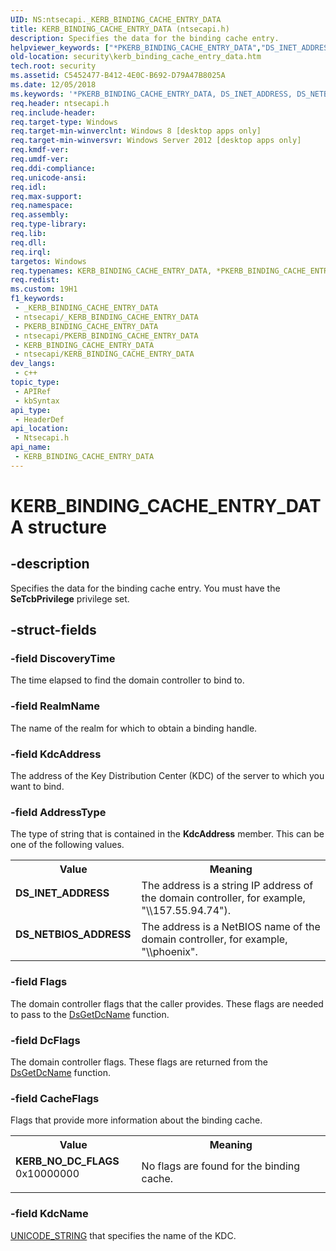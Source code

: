 ```yaml
---
UID: NS:ntsecapi._KERB_BINDING_CACHE_ENTRY_DATA
title: KERB_BINDING_CACHE_ENTRY_DATA (ntsecapi.h)
description: Specifies the data for the binding cache entry.
helpviewer_keywords: ["*PKERB_BINDING_CACHE_ENTRY_DATA","DS_INET_ADDRESS","DS_NETBIOS_ADDRESS","KERB_BINDING_CACHE_ENTRY_DATA","KERB_BINDING_CACHE_ENTRY_DATA structure [Security]","KERB_NO_DC_FLAGS","PKERB_BINDING_CACHE_ENTRY_DATA","PKERB_BINDING_CACHE_ENTRY_DATA structure pointer [Security]","ntsecapi/KERB_BINDING_CACHE_ENTRY_DATA","ntsecapi/PKERB_BINDING_CACHE_ENTRY_DATA","security.kerb_binding_cache_entry_data"]
old-location: security\kerb_binding_cache_entry_data.htm
tech.root: security
ms.assetid: C5452477-B412-4E0C-B692-D79A47B8025A
ms.date: 12/05/2018
ms.keywords: '*PKERB_BINDING_CACHE_ENTRY_DATA, DS_INET_ADDRESS, DS_NETBIOS_ADDRESS, KERB_BINDING_CACHE_ENTRY_DATA, KERB_BINDING_CACHE_ENTRY_DATA structure [Security], KERB_NO_DC_FLAGS, PKERB_BINDING_CACHE_ENTRY_DATA, PKERB_BINDING_CACHE_ENTRY_DATA structure pointer [Security], ntsecapi/KERB_BINDING_CACHE_ENTRY_DATA, ntsecapi/PKERB_BINDING_CACHE_ENTRY_DATA, security.kerb_binding_cache_entry_data'
req.header: ntsecapi.h
req.include-header: 
req.target-type: Windows
req.target-min-winverclnt: Windows 8 [desktop apps only]
req.target-min-winversvr: Windows Server 2012 [desktop apps only]
req.kmdf-ver: 
req.umdf-ver: 
req.ddi-compliance: 
req.unicode-ansi: 
req.idl: 
req.max-support: 
req.namespace: 
req.assembly: 
req.type-library: 
req.lib: 
req.dll: 
req.irql: 
targetos: Windows
req.typenames: KERB_BINDING_CACHE_ENTRY_DATA, *PKERB_BINDING_CACHE_ENTRY_DATA
req.redist: 
ms.custom: 19H1
f1_keywords:
 - _KERB_BINDING_CACHE_ENTRY_DATA
 - ntsecapi/_KERB_BINDING_CACHE_ENTRY_DATA
 - PKERB_BINDING_CACHE_ENTRY_DATA
 - ntsecapi/PKERB_BINDING_CACHE_ENTRY_DATA
 - KERB_BINDING_CACHE_ENTRY_DATA
 - ntsecapi/KERB_BINDING_CACHE_ENTRY_DATA
dev_langs:
 - c++
topic_type:
 - APIRef
 - kbSyntax
api_type:
 - HeaderDef
api_location:
 - Ntsecapi.h
api_name:
 - KERB_BINDING_CACHE_ENTRY_DATA
---
```


# KERB_BINDING_CACHE_ENTRY_DATA structure


## -description

Specifies the data for the binding cache entry. You must have the <b>SeTcbPrivilege</b> privilege set.

## -struct-fields

### -field DiscoveryTime

The time elapsed to find the domain controller to bind to.

### -field RealmName

The 	name of the realm for which to obtain a binding handle.

### -field KdcAddress

The address of the Key Distribution Center (KDC) of the server to  which you want to bind.

### -field AddressType

The type of string that is contained in the <b>KdcAddress</b> member. This can be one of the following values.

<table>
<tr>
<th>Value</th>
<th>Meaning</th>
</tr>
<tr>
<td width="40%"><a id="DS_INET_ADDRESS"></a><a id="ds_inet_address"></a><dl>
<dt><b>DS_INET_ADDRESS</b></dt>
</dl>
</td>
<td width="60%">
The address is a string IP address of the domain controller, for example, "\\157.55.94.74").

</td>
</tr>
<tr>
<td width="40%"><a id="DS_NETBIOS_ADDRESS"></a><a id="ds_netbios_address"></a><dl>
<dt><b>DS_NETBIOS_ADDRESS</b></dt>
</dl>
</td>
<td width="60%">
The address is a NetBIOS name of the domain controller, for example, "\\phoenix".

</td>
</tr>
</table>

### -field Flags

The domain controller flags that the caller provides. These flags are needed to pass to the <a href="https://docs.microsoft.com/windows/desktop/api/dsgetdc/nf-dsgetdc-dsgetdcnamea">DsGetDcName</a> function.

### -field DcFlags

The domain controller flags. These flags are returned from the <a href="https://docs.microsoft.com/windows/desktop/api/dsgetdc/nf-dsgetdc-dsgetdcnamea">DsGetDcName</a> function.

### -field CacheFlags

Flags that provide more information about the binding cache.

<table>
<tr>
<th>Value</th>
<th>Meaning</th>
</tr>
<tr>
<td width="40%"><a id="KERB_NO_DC_FLAGS"></a><a id="kerb_no_dc_flags"></a><dl>
<dt><b>KERB_NO_DC_FLAGS</b></dt>
<dt>0x10000000</dt>
</dl>
</td>
<td width="60%">
No flags are found for the binding cache.

</td>
</tr>
</table>

### -field KdcName

<a href="https://docs.microsoft.com/windows/desktop/api/subauth/ns-subauth-unicode_string">UNICODE_STRING</a> that specifies the name of the KDC.

